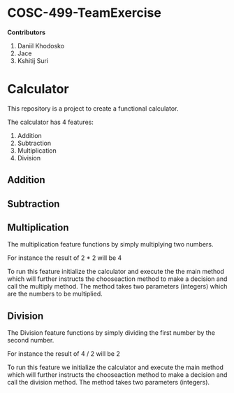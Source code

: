 # COSC-499-TeamExercise

**Contributors**

1. Daniil Khodosko
2. Jace 
3. Kshitij Suri

# Calculator

This repository is a project to create a functional calculator. 

The calculator has 4 features:
1. Addition
2. Subtraction
3. Multiplication
4. Division

## Addition

## Subtraction

## Multiplication
The multiplication feature functions by simply multiplying two numbers. 

For instance the result of 2 * 2 will be 4

To run this feature initialize the calculator and execute the the main method which will further instructs the chooseaction method to make a decision and call the multiply method. 
The method takes two parameters (integers) which are the numbers to be multiplied.

## Division
The Division feature functions by simply dividing the first number by the second number. 

For instance the result of 4 / 2 will be 2

To run this feature we initialize the calculator and execute the main method which will further instructs the chooseaction method to make a decision and call the division method. 
The method takes two parameters (integers).
